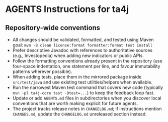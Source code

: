 # AGENTS Instructions for ta4j

## Repository-wide conventions
- All changes should be validated, formatted, and tested using Maven goal: `mvn -B clean license:format formatter:format test install`
- Prefer descriptive Javadoc with references to authoritative sources (e.g., Investopedia) when adding new indicators or public APIs.
- Follow the formatting conventions already present in the repository (use four-space indentation, one statement per line, and favour immutability patterns wherever possible).
- When adding tests, place them in the mirrored package inside `src/test/java` and use existing test utilities/helpers when available.
- Run the narrowest Maven test command that covers new code (typically `mvn -pl ta4j-core test -Dtest=...`) to keep the feedback loop fast.
- Update or add `AGENTS.md` files in subdirectories when you discover local conventions that are worth making explicit for future agents.
- The project tracks release notes in `CHANGELOG.md`; if instructions mention `CHANGES.md`, update the `CHANGELOG.md` unreleased section instead.
